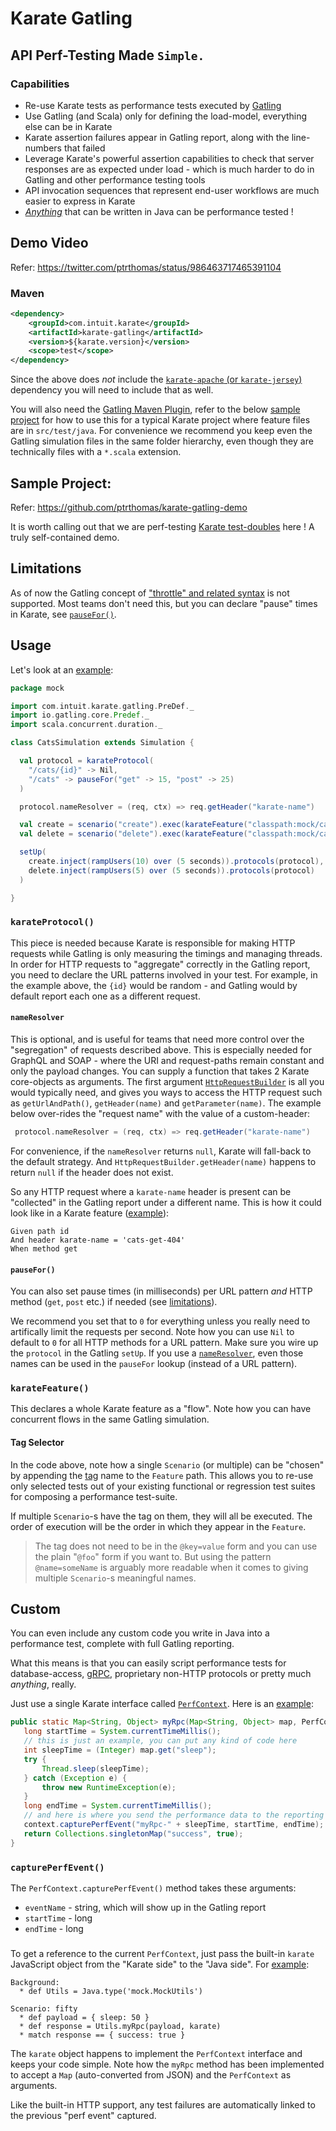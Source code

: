 # Karate Gatling
## API Perf-Testing Made `Simple.`
### Capabilities
* Re-use Karate tests as performance tests executed by [Gatling](https://gatling.io)
* Use Gatling (and Scala) only for defining the load-model, everything else can be in Karate
* Karate assertion failures appear in Gatling report, along with the line-numbers that failed
* Leverage Karate's powerful assertion capabilities to check that server responses are as expected under load - which is much harder to do in Gatling and other performance testing tools
* API invocation sequences that represent end-user workflows are much easier to express in Karate
* [*Anything*](#custom) that can be written in Java can be performance tested !

## Demo Video
Refer: https://twitter.com/ptrthomas/status/986463717465391104


### Maven
```xml
<dependency>
    <groupId>com.intuit.karate</groupId>
    <artifactId>karate-gatling</artifactId>
    <version>${karate.version}</version>
    <scope>test</scope>
</dependency>  
```

Since the above does *not* include the [`karate-apache` (or `karate-jersey`)]((https://github.com/intuit/karate#maven)) dependency you will need to include that as well.

You will also need the [Gatling Maven Plugin](https://github.com/gatling/gatling-maven-plugin), refer to the below [sample project](https://github.com/ptrthomas/karate-gatling-demo) for how to use this for a typical Karate project where feature files are in `src/test/java`. For convenience we recommend you keep even the Gatling simulation files in the same folder hierarchy, even though they are technically files with a `*.scala` extension.

## Sample Project:
Refer: https://github.com/ptrthomas/karate-gatling-demo

It is worth calling out that we are perf-testing [Karate test-doubles](https://hackernoon.com/api-consumer-contract-tests-and-test-doubles-with-karate-72c30ea25c18) here ! A truly self-contained demo.

## Limitations
As of now the Gatling concept of ["throttle" and related syntax](https://gatling.io/docs/2.3/general/simulation_setup/#simulation-setup-throttling) is not supported. Most teams don't need this, but you can declare "pause" times in Karate, see [`pauseFor()`](#pausefor).

## Usage

Let's look at an [example](src/test/scala/mock/CatsSimulation.scala):

```scala
package mock

import com.intuit.karate.gatling.PreDef._
import io.gatling.core.Predef._
import scala.concurrent.duration._

class CatsSimulation extends Simulation {

  val protocol = karateProtocol(
    "/cats/{id}" -> Nil,
    "/cats" -> pauseFor("get" -> 15, "post" -> 25)
  )

  protocol.nameResolver = (req, ctx) => req.getHeader("karate-name")

  val create = scenario("create").exec(karateFeature("classpath:mock/cats-create.feature"))
  val delete = scenario("delete").exec(karateFeature("classpath:mock/cats-delete.feature@name=delete"))

  setUp(
    create.inject(rampUsers(10) over (5 seconds)).protocols(protocol),
    delete.inject(rampUsers(5) over (5 seconds)).protocols(protocol)
  )

}
```
### `karateProtocol()`
This piece is needed because Karate is responsible for making HTTP requests while Gatling is only measuring the timings and managing threads. In order for HTTP requests to "aggregate" correctly in the Gatling report, you need to declare the URL patterns involved in your test. For example, in the example above, the `{id}` would be random - and Gatling would by default report each one as a different request.

#### `nameResolver`
This is optional, and is useful for teams that need more control over the "segregation" of requests described above. This is especially needed for GraphQL and SOAP - where the URI and request-paths remain constant and only the payload changes. You can supply a function that takes 2 Karate core-objects as arguments. The first argument [`HttpRequestBuilder`](../karate-core/src/main/java/com/intuit/karate/http/HttpRequestBuilder.java) is all you would typically need, and gives you ways to access the HTTP request such as `getUrlAndPath()`, `getHeader(name)` and `getParameter(name)`. The example below over-rides the "request name" with the value of a custom-header:

```scala
 protocol.nameResolver = (req, ctx) => req.getHeader("karate-name")
```

For convenience, if the `nameResolver` returns `null`, Karate will fall-back to  the default strategy. And `HttpRequestBuilder.getHeader(name)` happens to return `null` if the header does not exist.

So any HTTP request where a `karate-name` header is present can be "collected" in the Gatling report under a different name. This is how it could look like in a Karate feature ([example](src/test/scala/mock/cats-delete-one.feature)):

```cucumber
Given path id
And header karate-name = 'cats-get-404'
When method get
```

#### `pauseFor()`

You can also set pause times (in milliseconds) per URL pattern *and* HTTP method (`get`, `post` etc.) if needed (see [limitations](#limitations)). 

We recommend you set that to `0` for everything unless you really need to artifically limit the requests per second. Note how you can use `Nil` to default to `0` for all HTTP methods for a URL pattern. Make sure you wire up the `protocol` in the Gatling `setUp`. If you use a [`nameResolver`](#nameresolver), even those names can be used in the `pauseFor` lookup (instead of a URL pattern).

### `karateFeature()`
This declares a whole Karate feature as a "flow". Note how you can have concurrent flows in the same Gatling simulation.

#### Tag Selector
In the code above, note how a single `Scenario` (or multiple) can be "chosen" by appending the [tag](https://github.com/intuit/karate#cucumber-tags) name to the `Feature` path. This allows you to re-use only selected tests out of your existing functional or regression test suites for composing a performance test-suite.

If multiple `Scenario`-s have the tag on them, they will all be executed. The order of execution will be the order in which they appear in the `Feature`.

> The tag does not need to be in the `@key=value` form and you can use the plain "`@foo`" form if you want to. But using the pattern `@name=someName` is arguably more readable when it comes to giving multiple `Scenario`-s meaningful names.

## Custom
You can even include any custom code you write in Java into a performance test, complete with full Gatling reporting.

What this means is that you can easily script performance tests for database-access, [gRPC](https://grpc.io), proprietary non-HTTP protocols or pretty much *anything*, really.

Just use a single Karate interface called [`PerfContext`](../karate-core/src/main/java/com/intuit/karate/PerfContext.java). Here is an [example](src/test/scala/mock/MockUtils.java):

 ```java
public static Map<String, Object> myRpc(Map<String, Object> map, PerfContext context) {
    long startTime = System.currentTimeMillis();
    // this is just an example, you can put any kind of code here
    int sleepTime = (Integer) map.get("sleep");
    try {
        Thread.sleep(sleepTime);
    } catch (Exception e) {
        throw new RuntimeException(e);
    }
    long endTime = System.currentTimeMillis();
    // and here is where you send the performance data to the reporting engine
    context.capturePerfEvent("myRpc-" + sleepTime, startTime, endTime);
    return Collections.singletonMap("success", true);
}
 ```

### `capturePerfEvent()`
The `PerfContext.capturePerfEvent()` method takes these arguments:
* `eventName` - string, which will show up in the Gatling report
* `startTime` - long
* `endTime` - long

###
To get a reference to the current `PerfContext`, just pass the built-in `karate` JavaScript object from the "Karate side" to the "Java side". For [example](src/test/scala/mock/custom-rpc.feature):

```cucumber
Background:
  * def Utils = Java.type('mock.MockUtils')

Scenario: fifty
  * def payload = { sleep: 50 }
  * def response = Utils.myRpc(payload, karate)
  * match response == { success: true }
```

The `karate` object happens to implement the `PerfContext` interface and keeps your code simple. Note how the `myRpc` method has been implemented to accept a `Map` (auto-converted from JSON) and the `PerfContext` as arguments. 

Like the built-in HTTP support, any test failures are automatically linked to the previous "perf event" captured.
